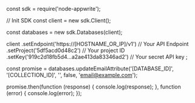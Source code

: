 const sdk = require('node-appwrite');

// Init SDK
const client = new sdk.Client();

const databases = new sdk.Databases(client);

client
    .setEndpoint('https://[HOSTNAME_OR_IP]/v1') // Your API Endpoint
    .setProject('5df5acd0d48c2') // Your project ID
    .setKey('919c2d18fb5d4...a2ae413da83346ad2') // Your secret API key
;

const promise = databases.updateEmailAttribute('[DATABASE_ID]', '[COLLECTION_ID]', '', false, 'email@example.com');

promise.then(function (response) {
    console.log(response);
}, function (error) {
    console.log(error);
});